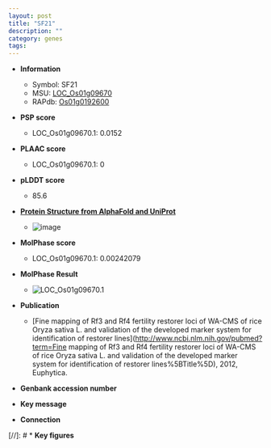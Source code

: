 ```yaml
---
layout: post
title: "SF21"
description: ""
category: genes
tags: 
---
```


* **Information**  
    + Symbol: SF21  
    + MSU: [LOC_Os01g09670](http://rice.plantbiology.msu.edu/cgi-bin/ORF_infopage.cgi?orf=LOC_Os01g09670)  
    + RAPdb: [Os01g0192600](http://rapdb.dna.affrc.go.jp/viewer/gbrowse_details/irgsp1?name=Os01g0192600)  

* **PSP score**  
    + LOC_Os01g09670.1: 0.0152 

* **PLAAC score**  
    + LOC_Os01g09670.1: 0 

* **pLDDT score**
    + 85.6

* **[Protein Structure from AlphaFold and UniProt](https://www.uniprot.org/uniprotkb/Q5SNH3/entry#structure)**
    + ![image](https://ricepsp.github.io/images/Q5/AF-Q5SNH3-F1.png)

* **MolPhase score**
    + LOC_Os01g09670.1: 0.00242079

* **MolPhase Result**
    + ![LOC_Os01g09670.1](https://304243504.github.io/Pictures/LOC_Os01g/LOC_Os01g09670.1.png)

* **Publication**  
    + [Fine mapping of Rf3 and Rf4 fertility restorer loci of WA-CMS of rice Oryza sativa L. and validation of the developed marker system for identification of restorer lines](http://www.ncbi.nlm.nih.gov/pubmed?term=Fine mapping of Rf3 and Rf4 fertility restorer loci of WA-CMS of rice Oryza sativa L. and validation of the developed marker system for identification of restorer lines%5BTitle%5D), 2012, Euphytica.

* **Genbank accession number**  

* **Key message**  

* **Connection**  

[//]: # * **Key figures**  


